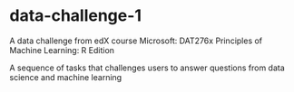 # data-challenge-1
A data challenge from edX course Microsoft: DAT276x Principles of Machine Learning: R Edition

A sequence of tasks that challenges users to answer questions from data science and machine learning